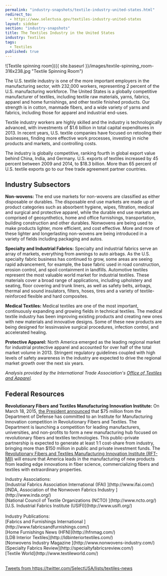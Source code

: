 ```yaml
---
permalink: "industry-snapshots/textile-industry-united-states.html"
redirect_to:
  - https://www.selectusa.gov/textiles-industry-united-states
layout: sidebar
section: "industry-snapshots"
title: The Textiles Industry in the United States
industry: Textiles
tags: 
  - Textiles
published: true
---
```


<span class="imgright">![Textile spinning room]({{ site.baseurl }}/images/textile-spinning_room-316x238.jpg "Textile Spinning Room")</span>

The U.S. textile industry is one of the more important employers in the manufacturing sector, with 232,000 workers, representing 2 percent of the U.S. manufacturing workforce. The United States is a globally competitive manufacturer of textiles, including textile raw materials, yarns, fabrics, apparel and home furnishings, and other textile finished products. Our strength is in cotton, manmade fibers, and a wide variety of yarns and fabrics, including those for apparel and industrial end-uses.

Textile industry workers are highly skilled and the industry is technologically advanced, with investments of $1.6 billion in total capital expenditures in 2013. In recent years, U.S. textile companies have focused on retooling their businesses, finding more effective work processes, investing in niche products and markets, and controlling costs.

The industry is globally competitive, ranking fourth in global export value behind China, India, and Germany.  U.S. exports of textiles increased by 45 percent between 2009 and 2014, to $18.3 billion.  More than 65 percent of U.S. textile exports go to our free trade agreement partner countries.

## Industry Subsectors

**Non-wovens:** The end use markets for non-wovens are classified as
either disposable or durables. The disposable end use
markets are made up of product categories such as
absorbent hygiene, wipes, filtration, medical and
surgical and protective apparel, while the durable end
use markets are comprised of geosynthetics, home
and office furnishings, transportation, building
construction and other durables. Nonwovens are being used
to make products lighter, more efficient, and cost
effective. More and more of these lighter and longerlasting
non-wovens are being introduced in a variety
of fields including packaging and autos. 

**Specialty and Industrial Fabrics:** Specialty and industrial fabrics serve an array of
markets, everything from awnings to auto airbags. As
the U.S. specialty fabric business has continued to
grow, some areas are seeing rapid advancement, for
example, the base fabric used in road construction,
erosion control, and spoil containment in landfills.
Automotive textiles represent the most valuable world
market for industrial textiles. These materials cover a
broad range of applications, including upholstery and
seating, floor covering and trunk liners, as well as
safety belts, airbags, thermal and sound insulators,
filters, hoses, tires and a variety of textile-reinforced
flexible and hard composites. 

**Medical Textiles:** Medical textiles are one of the most important,
continuously expanding and growing fields in technical
textiles. The medical textile industry has been
improving existing products and creating new ones
with new materials and innovative designs. Some of
these new products are being designed for lessinvasive
surgical procedures, infection control, and
accelerated healing.

**Protective Apparel:** North America emerged as the leading regional
market for industrial protective apparel and accounted
for over half of the total market volume in 2013.
Stringent regulatory guidelines coupled with high
levels of safety awareness in the industry are expected
to drive the regional market growth over the next six
years.

*Analysis provided by the International Trade Association's [Office of Textiles and Apparel](http://otexa.ita.doc.gov/).*

## Federal Resources

**Revolutionary Fibers and Textiles Manufacturing Innovation Institute:** On March 18, 2015, [the President announced](https://www.whitehouse.gov/the-press-office/2015/03/18/fact-sheet-president-obama-launches-competition-new-textiles-focused-man) that $75 million from the Department of Defense has committed to an Institute for Manufacturing Innovation competition in Revolutionary Fibers and Textiles. The Department is launching a competition for leading manufacturers, universities, and non-profits to form a new manufacturing hub focused on revolutionary fibers and textiles technologies. This public-private partnership is expected to generate at least 1:1 cost-share from industry, bringing more than $150 million in public and private investment funds. The [Revolutionary Fibers and Textiles Manufacturing Innovation Institute (RFT-MII)](http://manufacturing.gov/rft-mii.html) will ensure that America leads in the manufacturing of new products from leading edge innovations in fiber science, commercializing fibers and textiles with extraordinary properties. 

<span class="field field-type-link field-field-industry-assoications">
      <span class="field-label">Industry Associations:&nbsp;</span><br>
    <span class="field-items">
              <span class="field-item even">
                    [Industrial Fabrics Association International (IFAI) ](http://www.ifai.com/)        </span><br>
              <span class="field-item odd">
                    [INDA, Association of the Nonwoven Fabrics Industry ](http://www.inda.org/)        </span><br>
              <span class="field-item even">
                    [National Council of Textile Organizations (NCTO) ](http://www.ncto.org/)        </span><br>
              <span class="field-item odd">
                    [U.S. Industrial Fabrics Institute (USIFI)](http://www.usifi.org/)        </span>
        </span>
</span>
<br><Br>
<span class="field field-type-link field-field-industry-publications">
      <span class="field-label">Industry Publications:&nbsp;</span><br>
    <span class="field-items">
            <span class="field-item odd">
                    [Fabrics and Furnishings International ](http://www.fabricsandfurnishings.com/)        </span><br>
              <span class="field-item even">
                    [Home Furnishings News (HFN)](http://hfnmag.com/)        </span><br>
              <span class="field-item odd">
                    [LDB Interior Textiles](http://ldbinteriortextiles.com/)        </span><br>
              <span class="field-item even">
                    [Nonwovens Industry Magazine ](http://www.nonwovens-industry.com/)        </span><br>
              <span class="field-item odd">
                    [Specialty Fabrics Review](http://specialtyfabricsreview.com/)        </span><br>
              <span class="field-item even">
                    [Textile World](http://www.textileworld.com/)        </span>
        </span>
</span><br><br>

<a class="twitter-timeline" data-dnt="true" href="https://twitter.com/SelectUSA/lists/textiles-news" data-widget-id="614507238376521728">Tweets from https://twitter.com/SelectUSA/lists/textiles-news</a>
<script>!function(d,s,id){var js,fjs=d.getElementsByTagName(s)[0],p=/^http:/.test(d.location)?'http':'https';if(!d.getElementById(id)){js=d.createElement(s);js.id=id;js.src=p+"://platform.twitter.com/widgets.js";fjs.parentNode.insertBefore(js,fjs);}}(document,"script","twitter-wjs");</script>
